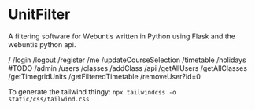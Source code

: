 # UnitFilter
A filtering software for Webuntis written in Python using Flask and the webuntis python api.


/
    /login
    /logout
    /register
    /me
        /updateCourseSelection
        /timetable
        /holidays #TODO
    /admin
        /users
        /classes
            /addClass
    /api
        /getAllUsers
        /getAllClasses
        /getTimegridUnits
        /getFilteredTimetable
        /removeUser?id=0


To generate the tailwind thingy: `npx tailwindcss -o static/css/tailwind.css`
